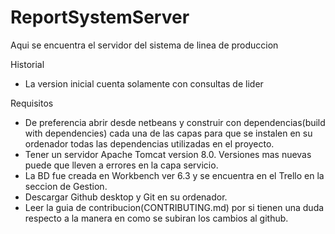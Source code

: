 # ReportSystemServer
Aqui se encuentra el servidor del sistema de linea de produccion

Historial
- La version inicial cuenta solamente con consultas de lider

Requisitos
- De preferencia abrir desde netbeans y construir con dependencias(build with dependencies) cada una de las capas para que se instalen 
en su ordenador todas las dependencias utilizadas en el proyecto. 
- Tener un servidor Apache Tomcat version 8.0. Versiones mas nuevas puede que lleven a errores en la capa servicio.
- La BD fue creada en Workbench ver 6.3 y se encuentra en el Trello en la seccion de Gestion.
- Descargar Github desktop y Git en su ordenador.
- Leer la guia de contribucion(CONTRIBUTING.md) por si tienen una duda respecto a la manera en como se subiran los cambios al github.
